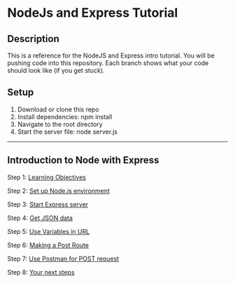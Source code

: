 # NodeJs and Express Tutorial

## Description

This is a reference for the NodeJS and Express intro tutorial. You will be pushing code into this repository. Each branch shows what your code should look like (if you get stuck).
## Setup

1. Download or clone this repo
2. Install dependencies: npm install
3. Navigate to the root directory
4. Start the server file: node server.js

<hr/>

## Introduction to Node with Express

Step 1: [Learning Objectives](https://github.com/Zi-Tao/node-express-course/issues/1)

Step 2: [Set up Node.js environment](https://github.com/Zi-Tao/node-express-course/issues/2)

Step 3: [Start Express server](https://github.com/Zi-Tao/node-express-course/issues/3)

Step 4: [Get JSON data](https://github.com/Zi-Tao/node-express-course/issues/4)

Step 5: [Use Variables in URL](https://github.com/Zi-Tao/node-express-course/issues/5)

Step 6: [Making a Post Route](https://github.com/Zi-Tao/node-express-course/issues/6)

Step 7: [Use Postman for POST request](https://github.com/Zi-Tao/node-express-course/issues/7)

Step 8: [Your next steps](https://github.com/Zi-Tao/node-express-course/issues/8)
